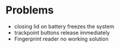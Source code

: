 # Problems
- closing lid on battery freezes the system
- trackpoint buttons release immediately
- Fingerprint reader no working solution
